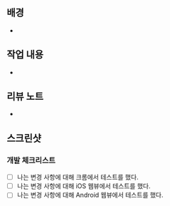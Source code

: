 <!--- 작업과 관련된 모든 히스토리를 작성해 주세요. 특히 기능 개발의 경우 리뷰어가 맥락 없이도 리뷰할 수 있도록 관련 자료를 되도록 모두 링크해 주세요. -->
<!--- 그 외에도 이 작업을 하면서 작성자만 알 수 있는 여러 맥락들도 이 항목에 같이 첨부해 주세요. -->
<!--- 또한 이 변경 사항이 왜 필요한지, 이 변경 사항이 어떤 문제를 해결하는지, 리뷰어들은 이 PR을 왜 리뷰해야 하는지도 서술해 주시면 좋습니다. -->

## 배경

-

<!--- 어떤 변경사항을 만드셨는지 상세한 설명을 작성해 주세요. -->
<!--- 리뷰어가 PR 작업 내용만으로 어떤 변경이 이뤄지는지 모두 알 수 있도록 작성해주시길 권장드립니다. -->
<!--- ⚠️ (간단한 코드 변경을 제외하고) 해당 영역이 비어있다면 리뷰어분들이 Request Changes 와 함께 작성자에게 보충 요청을 해 주세요. -->

## 작업 내용

-

<!--- 리뷰어들이 이 PR을 리뷰하기 앞서 미리 알려드리고 싶은 작업자 입장에서의 정보를 알려주시거나 -->
<!--- 이 작업을 하시면서 발견하시게 된 지식/꿀팁 등 리뷰어들에게 알려드리고 싶은 내용 혹은 -->
<!--- 그냥 이 PR 작성하시면서 하고 싶은 말들도 편하게 이 항목에 작성해 주시면 됩니다. -->

## 리뷰 노트

-

<!--- (UI 변경이 있을 때) 리뷰어가 이 PR 내에서 바로 결과물을 확인할 수 있도록 스크린샷을 첨부해주세요. 동영상이면 더욱 좋습니다. -->

## 스크린샷

<!--- 아래 목록을 확인하시고 `x` 표시를 해주세요. -->

### 개발 체크리스트

- [ ] 나는 변경 사항에 대해 크롬에서 테스트를 했다.
- [ ] 나는 변경 사항에 대해 iOS 웹뷰에서 테스트를 했다.
- [ ] 나는 변경 사항에 대해 Android 웹뷰에서 테스트를 했다.
